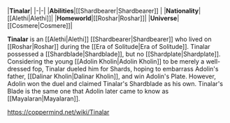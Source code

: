 |**Tinalar**|
|-|-|
|**Abilities**|[[Shardbearer\|Shardbearer]] |
|**Nationality**|[[Alethi\|Alethi]]|
|**Homeworld**|[[Roshar\|Roshar]]|
|**Universe**|[[Cosmere\|Cosmere]]|

**Tinalar** is an [[Alethi\|Alethi]] [[Shardbearer\|Shardbearer]] who lived on [[Roshar\|Roshar]] during the [[Era of Solitude\|Era of Solitude]].
Tinalar possessed a [[Shardblade\|Shardblade]], but no [[Shardplate\|Shardplate]]. Considering the young [[Adolin Kholin\|Adolin Kholin]] to be merely a well-dressed fop, Tinalar dueled him for Shards, hoping to embarrass Adolin's father, [[Dalinar Kholin\|Dalinar Kholin]], and win Adolin's Plate. However, Adolin won the duel and claimed Tinalar's Shardblade as his own. Tinalar's Blade is the same one that Adolin later came to know as [[Mayalaran\|Mayalaran]].



https://coppermind.net/wiki/Tinalar